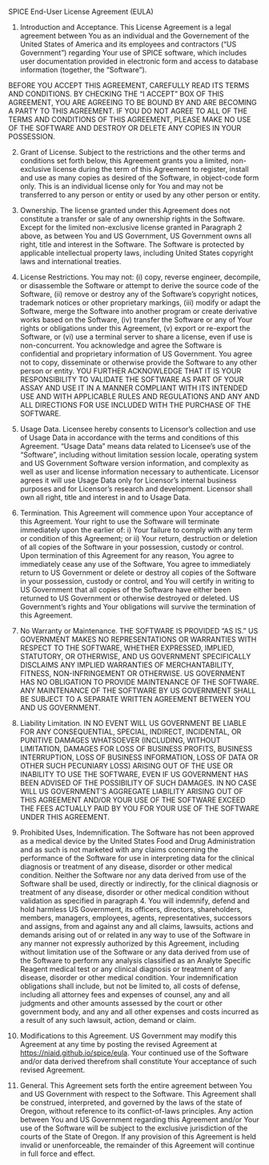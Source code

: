 SPICE End-User License Agreement (EULA)

 

1. Introduction and Acceptance.  This License Agreement is a legal agreement between You as an individual and the Governement of the United States of America and its employees and contractors (“US Government”) regarding Your use of SPICE software, which includes user documentation provided in electronic form and access to database information (together, the “Software”).

 

BEFORE YOU ACCEPT THIS AGREEMENT, CAREFULLY READ ITS TERMS AND CONDITIONS. BY CHECKING THE “I ACCEPT” BOX OF THIS AGREEMENT, YOU ARE AGREEING TO BE BOUND BY AND ARE BECOMING A PARTY TO THIS AGREEMENT. IF YOU DO NOT AGREE TO ALL OF THE TERMS AND CONDITIONS OF THIS AGREEMENT, PLEASE MAKE NO USE OF THE SOFTWARE AND DESTROY OR DELETE ANY COPIES IN YOUR POSSESSION.

 

2. Grant of License. Subject to the restrictions and the other terms and conditions set forth below, this Agreement grants you a limited, non-exclusive license during the term of this Agreement to register, install and use as many copies as desired of the Software, in object-code form only.  This is an individual license only for You and may not be transferred to any person or entity or used by any other person or entity.

 

3. Ownership. The license granted under this Agreement does not constitute a transfer or sale of any ownership rights in the Software.  Except for the limited non-exclusive license granted in Paragraph 2 above, as between You and US Government, US Government owns all right, title and interest in the Software.  The Software is protected by applicable intellectual property laws, including United States copyright laws and international treaties.

 

4. License Restrictions. You may not: (i) copy, reverse engineer, decompile, or disassemble the Software or attempt to derive the source code of the Software, (ii) remove or destroy any of the Software’s copyright notices, trademark notices or other proprietary markings, (iii) modify or adapt the Software, merge the Software into another program or create derivative works based on the Software, (iv) transfer the Software or any of Your rights or obligations under this Agreement, (v) export or re-export the Software, or (vi) use a terminal server to share a license, even if use is non-concurrent.  You acknowledge and agree the Software is confidential and proprietary information of US Government.  You agree not to copy, disseminate or otherwise provide the Software to any other person or entity.  YOU FURTHER ACKNOWLEDGE THAT IT IS YOUR RESPONSIBILITY TO VALIDATE THE SOFTWARE AS PART OF YOUR ASSAY AND USE IT IN A MANNER COMPLIANT WITH ITS INTENDED USE AND WITH APPLICABLE RULES AND REGULATIONS AND ANY AND ALL DIRECTIONS FOR USE INCLUDED WITH THE PURCHASE OF THE SOFTWARE.

 

5. Usage Data. Licensee hereby consents to Licensor’s collection and use of Usage Data in accordance with the terms and conditions of this Agreement. “Usage Data” means data related to Licensee’s use of the “Software”, including without limitation session locale, operating system and US Government Software version information, and complexity as well as user and license information necessary to authenticate.   Licensor agrees it will use Usage Data only for Licensor’s internal business purposes and for Licensor’s research and development.  Licensor shall own all right, title and interest in and to Usage Data. 

6. Termination. This Agreement will commence upon Your acceptance of this Agreement.   Your right to use the Software  will terminate immediately upon the earlier of: i) Your failure to comply with any term or condition of this Agreement; or ii) Your return, destruction or deletion of all copies of the Software in your possession, custody or control.  Upon termination of this Agreement for any reason, You agree to immediately cease any use of the Software, You agree to immediately return to US Government or delete or destroy all copies of the Software in your possession, custody or control, and You will certify in writing to US Government that all copies of the Software have either been returned to US Government or otherwise destroyed or deleted. US Government’s rights and Your obligations will survive the termination of this Agreement.

 

7. No Warranty or Maintenance. THE SOFTWARE IS PROVIDED “AS IS.” US GOVERNMENT MAKES NO REPRESENTATIONS OR WARRANTIES WITH RESPECT TO THE SOFTWARE, WHETHER EXPRESSED, IMPLIED, STATUTORY, OR OTHERWISE, AND US GOVERNMENT SPECIFICALLY DISCLAIMS ANY IMPLIED WARRANTIES OF MERCHANTABILITY, FITNESS,  NON-INFRINGEMENT OR OTHERWISE.  US GOVERNMENT HAS NO OBLIGATION TO PROVIDE MAINTENANCE OF THE SOFTWARE.  ANY MAINTENANCE  OF THE SOFTWARE BY US GOVERNMENT SHALL BE SUBJECT TO A SEPARATE WRITTEN AGREEMENT BETWEEN YOU AND US GOVERNMENT.

 

8. Liability Limitation. IN NO EVENT WILL US GOVERNMENT BE LIABLE FOR ANY CONSEQUENTIAL, SPECIAL, INDIRECT, INCIDENTAL, OR PUNITIVE DAMAGES WHATSOEVER (INCLUDING, WITHOUT LIMITATION, DAMAGES FOR LOSS OF BUSINESS PROFITS, BUSINESS INTERRUPTION, LOSS OF BUSINESS INFORMATION, LOSS OF DATA OR OTHER SUCH PECUNIARY LOSS) ARISING OUT OF THE USE OR INABILITY TO USE THE SOFTWARE, EVEN IF US GOVERNMENT HAS BEEN ADVISED OF THE POSSIBILITY OF SUCH DAMAGES. IN NO CASE WILL US GOVERNMENT’S AGGREGATE LIABILITY ARISING OUT OF THIS  AGREEMENT AND/OR YOUR USE OF THE SOFTWARE EXCEED THE FEES ACTUALLY PAID BY YOU FOR YOUR USE OF THE SOFTWARE UNDER THIS AGREEMENT.

 

9. Prohibited Uses, Indemnification. The Software has not been  approved as a medical device by the United States Food and Drug Administration and as such is not marketed with any claims concerning the performance of the Software for use in interpreting data for the clinical diagnosis or treatment of any disease, disorder or other medical condition. Neither the Software nor any data derived from use of the Software shall be used, directly or indirectly, for the clinical diagnosis or treatment of any disease, disorder or other medical condition without validation as specified in paragraph 4. You will indemnify, defend and hold harmless US Government, its officers, directors, shareholders, members, managers, employees, agents, representatives, successors and assigns, from and against any and all claims, lawsuits, actions and demands arising out of or related in any way to use of the Software in any manner not expressly authorized by this Agreement, including without limitation use of the Software or any data derived from use of the Software  to  perform any analysis classified as an Analyte Specific Reagent medical test or any clinical diagnosis or treatment of any disease, disorder or other medical condition. Your indemnification obligations shall include, but not be limited to, all costs of defense, including all attorney fees and expenses of counsel, any and all judgments and other amounts assessed by the court or other government body, and any and all other expenses and costs incurred as a result of any such lawsuit, action, demand or claim.

 

10.  Modifications to this Agreement. US Government may modify this Agreement at any time by posting the revised Agreement at https://niaid.github.io/spice/eula. Your continued use of the Software and/or data derived therefrom shall constitute Your acceptance of such revised Agreement.

 

11. General. This Agreement sets forth the entire agreement between You and US Government with respect to the Software. This Agreement shall be construed, interpreted, and governed by the laws of the state of Oregon, without reference to its conflict-of-laws principles. Any action between You and US Government regarding this Agreement and/or Your use of the Software will be subject to the exclusive jurisdiction of the courts of the State of Oregon. If any provision of this Agreement is held invalid or unenforceable, the remainder of this Agreement will continue in full force and effect.


